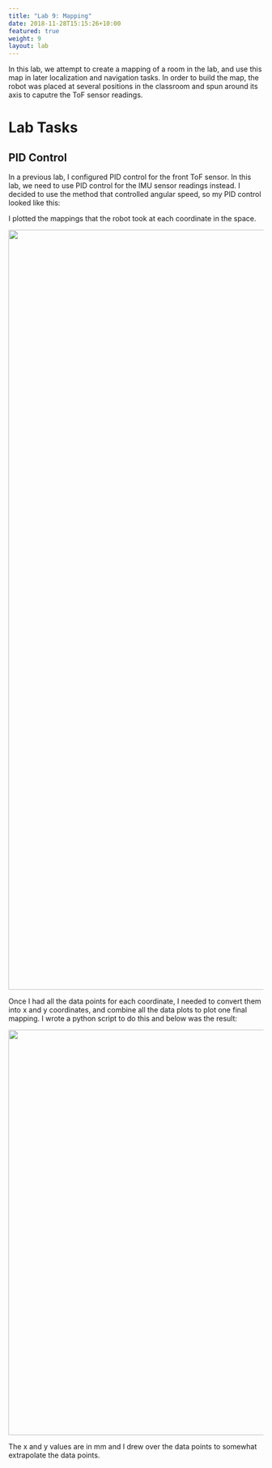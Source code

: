 ```yaml
---
title: "Lab 9: Mapping"
date: 2018-11-28T15:15:26+10:00
featured: true
weight: 9
layout: lab
---
```


<style type="text/css">
  .gist {width:700px !important;}
  .gist-file
  .gist-data {max-height: 500px;max-width: 700px;}
</style>

In this lab, we attempt to create a mapping of a room in the lab, and use this map in later localization and navigation tasks. In order to build the map, the robot was placed at several positions in the classroom and spun around its axis to caputre the ToF sensor readings.

# Lab Tasks

## PID Control

In a previous lab, I configured PID control for the front ToF sensor. In this lab, we need to use PID control for the IMU sensor readings instead. I decided to use the method that controlled angular speed, so my PID control looked like this:

<script src="https://gist.github.com/anyafp/62acd55fed8fe9ea79d44f6bf7823c7b.js"></script>

I plotted the mappings that the robot took at each coordinate in the space.

<p align="left"><img src="../../images/lab9/maps.png" height="1500" width="1500"></p>

Once I had all the data points for each coordinate, I needed to convert them into x and y coordinates, and combine all the data plots to plot one final mapping. I wrote a python script to do this and below was the result:

<p align="left"><img src="../../images/lab9/map-final.jpeg" height="800" width="800"></p>

The x and y values are in mm and I drew over the data points to somewhat extrapolate the data points. 